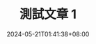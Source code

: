 ---
title: "測試文章 1"
description: ""
date: 2024-05-21T01:41:38+08:00
cascade:
  showEdit: false
  showSummary: false
  hideFeatureImage: false
draft: false
---